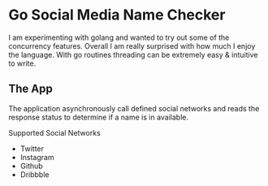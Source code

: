# Go Social Media Name Checker
I am experimenting with golang and wanted to try out
some of the concurrency features. Overall I am really surprised with how
much I enjoy the language. With go routines threading can be extremely easy & intuitive
to write.

## The App
The application asynchronously call defined social networks and reads the response status
to determine if a name is in available.  

Supported Social Networks
* Twitter
* Instagram
* Github
* Dribbble
